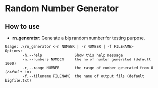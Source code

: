 # Random Number Generator
## How to use
- **rn_generator**: Generate a big random number for testing purpose.
```
Usage: .\rn_generator <-n NUMBER | -r NUMBER | -f FILENAME>
Options:
        -h,--help               Show this help message
        -n,--numbers NUMBER     the no of number generated (default 1000)
        -r,--range NUMBER       the range of number generated from 0 (default 10)
        -f,--filename FILENAME  the name of output file (default bigfile.txt)
```
